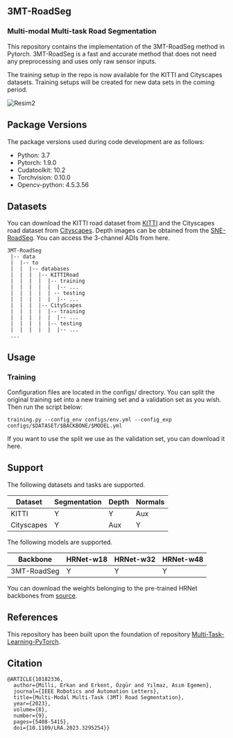 ## 3MT-RoadSeg
### Multi-modal Multi-task Road Segmentation

This repository contains the implementation of the 3MT-RoadSeg method in Pytorch. 3MT-RoadSeg is a fast and accurate method that does not need any preprocessing and uses only raw sensor inputs.

The training setup in the repo is now available for the KITTI and Cityscapes datasets. Training setups will be created for new data sets in the coming period.

![Resim2](https://user-images.githubusercontent.com/50530899/215703789-ed633586-ca8c-4d44-a74d-366e201a3cd5.png)

## Package Versions
The package versions used during code development are as follows:
- Python: 3.7
- Pytorch: 1.9.0
- Cudatoolkit: 10.2
- Torchvision: 0.10.0
- Opencv-python: 4.5.3.56

## Datasets
You can download the KITTI road dataset from [KITTI](https://www.cvlibs.net/datasets/kitti/) and the Cityscapes road dataset from [Cityscapes](https://www.cityscapes-dataset.com/). Depth images can be obtained from the [SNE-RoadSeg](https://github.com/hlwang1124/SNE-RoadSeg). You can access the 3-channel ADIs from here.

```
3MT-RoadSeg
 |-- data
 |  |-- to
 |  |  |-- databases
 |  |  |  |-- KITTIRoad
 |  |  |  |  |-- training
 |  |  |  |  |  |-- ...
 |  |  |  |  | -- testing
 |  |  |  |  |  |-- ...
 |  |  |  |-- CityScapes
 |  |  |  |  |-- training
 |  |  |  |  |  |-- ...
 |  |  |  |  |-- testing
 |  |  |  |  |  |-- ...
 ...
```
## Usage
### Training
Configuration files are located in the configs/ directory. You can split the original training set into a new training set and a validation set as you wish. Then run the script below:
```
training.py --config_env configs/env.yml --config_exp configs/$DATASET/$BACKBONE/$MODEL.yml
```
If you want to use the split we use as the validation set, you can download it here.

## Support
The following datasets and tasks are supported.

| Dataset      | Segmentation | Depth | Normals |
|--------------|-----------|-------|---------|
| KITTI        |     Y     |   Y   |    Aux  | 
| Cityscapes   |     Y     |   Aux |    Y    | 


The following models are supported.

| Backbone | HRNet-w18 | HRNet-w32 | HRNet-w48 |
|----------|-----------|-----------|-----------|
| 3MT-RoadSeg |  Y  |  Y  |  Y  |

You can download the weights belonging to the pre-trained HRNet backbones from  [source](https://github.com/HRNet/HRNet-Image-Classification).

## References
This repository has been built upon the foundation of repository [Multi-Task-Learning-PyTorch](https://github.com/SimonVandenhende/Multi-Task-Learning-PyTorch).

## Citation
```
@ARTICLE{10182336,
  author={Milli, Erkan and Erkent, Özgür and Yılmaz, Asım Egemen},
  journal={IEEE Robotics and Automation Letters}, 
  title={Multi-Modal Multi-Task (3MT) Road Segmentation}, 
  year={2023},
  volume={8},
  number={9},
  pages={5408-5415},
  doi={10.1109/LRA.2023.3295254}}
```

